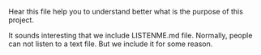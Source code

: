 Hear this file help you to understand better what is the purpose of this project.

It sounds interesting that we include LISTENME.md file. Normally, people can not listen to a text file. But we include it for some reason.
